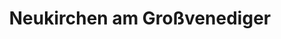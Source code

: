 ---
title: Neukirchen am Großvenediger
url: /neukirchen-am-grossvenediger/
latitude: 47.252
longitude: 12.279
---